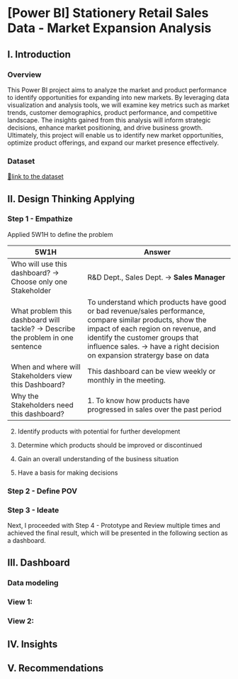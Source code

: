 # [Power BI] Stationery Retail Sales Data - Market Expansion Analysis 
## I. Introduction 
### Overview
This Power BI project aims to analyze the market and product performance to identify opportunities for expanding into new markets. By leveraging data visualization and analysis tools, we will examine key metrics such as market trends, customer demographics, product performance, and competitive landscape. The insights gained from this analysis will inform strategic decisions, enhance market positioning, and drive business growth. Ultimately, this project will enable us to identify new market opportunities, optimize product offerings, and expand our market presence effectively.

### Dataset 
[🧷link to the dataset](https://drive.google.com/drive/folders/1oGbuHPBQECXKUcbhjuYOgk-ZH55Uau-g?usp=drive_link)


## II. Design Thinking Applying 
### Step 1 - Empathize 
Applied 5W1H to define the problem

| 5W1H | Answer |
|-|-
| Who will use this dashboard? -> Choose only one Stakeholder | R&D Dept., Sales Dept. -> **Sales Manager** | 
| What problem this dashboard will tackle? -> Describe the problem in one sentence | To understand which products have good or bad revenue/sales performance, compare similar products, show the impact of each region on revenue, and identify the customer groups that influence sales. -> have a right decision on expansion stratergy base on data |
| When and where will Stakeholders view this Dashboard? | This dashboard can be view weekly or monthly in the meeting. |
| Why the Stakeholders need this dashboard? | 1. To know how products have progressed in sales over the past period

2. Identify products with potential for further development

3. Determine which products should be improved or discontinued

4. Gain an overall understanding of the business situation

5. Have a basis for making decisions


### Step 2 - Define POV 

### Step 3 - Ideate 

Next, I proceeded with Step 4 - Prototype and Review multiple times and achieved the final result, which will be presented in the following section as a dashboard.

## III. Dashboard 

### Data modeling 

### View 1: 

### View 2: 

## IV. Insights 

## V. Recommendations 








